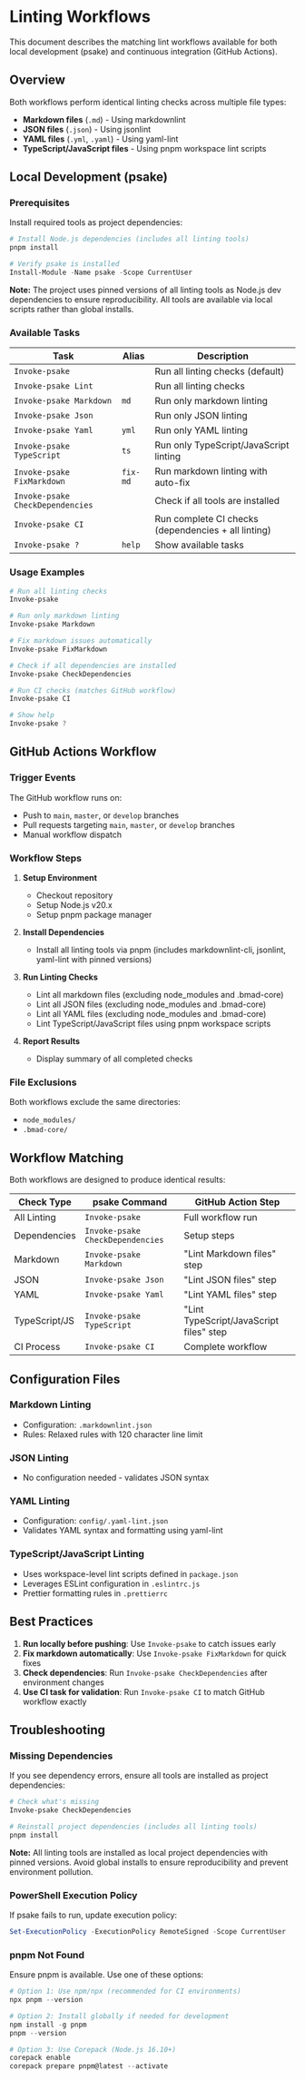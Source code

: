 # Linting Workflows

This document describes the matching lint workflows available for both local development (psake) and continuous integration (GitHub Actions).

## Overview

Both workflows perform identical linting checks across multiple file types:

- **Markdown files** (`.md`) - Using markdownlint
- **JSON files** (`.json`) - Using jsonlint  
- **YAML files** (`.yml`, `.yaml`) - Using yaml-lint
- **TypeScript/JavaScript files** - Using pnpm workspace lint scripts

## Local Development (psake)

### Prerequisites

Install required tools as project dependencies:

```powershell
# Install Node.js dependencies (includes all linting tools)
pnpm install

# Verify psake is installed
Install-Module -Name psake -Scope CurrentUser
```

**Note:** The project uses pinned versions of all linting tools as Node.js dev dependencies to ensure reproducibility. All tools are available via local scripts rather than global installs.

### Available Tasks

| Task | Alias | Description |
|------|-------|-------------|
| `Invoke-psake` | | Run all linting checks (default) |
| `Invoke-psake Lint` | | Run all linting checks |
| `Invoke-psake Markdown` | `md` | Run only markdown linting |
| `Invoke-psake Json` | | Run only JSON linting |
| `Invoke-psake Yaml` | `yml` | Run only YAML linting |
| `Invoke-psake TypeScript` | `ts` | Run only TypeScript/JavaScript linting |
| `Invoke-psake FixMarkdown` | `fix-md` | Run markdown linting with auto-fix |
| `Invoke-psake CheckDependencies` | | Check if all tools are installed |
| `Invoke-psake CI` | | Run complete CI checks (dependencies + all linting) |
| `Invoke-psake ?` | `help` | Show available tasks |

### Usage Examples

```powershell
# Run all linting checks
Invoke-psake

# Run only markdown linting
Invoke-psake Markdown

# Fix markdown issues automatically
Invoke-psake FixMarkdown

# Check if all dependencies are installed
Invoke-psake CheckDependencies

# Run CI checks (matches GitHub workflow)
Invoke-psake CI

# Show help
Invoke-psake ?
```

## GitHub Actions Workflow

### Trigger Events

The GitHub workflow runs on:

- Push to `main`, `master`, or `develop` branches
- Pull requests targeting `main`, `master`, or `develop` branches  
- Manual workflow dispatch

### Workflow Steps

1. **Setup Environment**
   - Checkout repository
   - Setup Node.js v20.x
   - Setup pnpm package manager

2. **Install Dependencies**
   - Install all linting tools via pnpm (includes markdownlint-cli, jsonlint, yaml-lint with pinned versions)

3. **Run Linting Checks**
   - Lint all markdown files (excluding node_modules and .bmad-core)
   - Lint all JSON files (excluding node_modules and .bmad-core)
   - Lint all YAML files (excluding node_modules and .bmad-core)
   - Lint TypeScript/JavaScript files using pnpm workspace scripts

4. **Report Results**
   - Display summary of all completed checks

### File Exclusions

Both workflows exclude the same directories:
- `node_modules/`
- `.bmad-core/`

## Workflow Matching

Both workflows are designed to produce identical results:

| Check Type | psake Command | GitHub Action Step |
|------------|---------------|-------------------|
| All Linting | `Invoke-psake` | Full workflow run |
| Dependencies | `Invoke-psake CheckDependencies` | Setup steps |
| Markdown | `Invoke-psake Markdown` | "Lint Markdown files" step |
| JSON | `Invoke-psake Json` | "Lint JSON files" step |
| YAML | `Invoke-psake Yaml` | "Lint YAML files" step |
| TypeScript/JS | `Invoke-psake TypeScript` | "Lint TypeScript/JavaScript files" step |
| CI Process | `Invoke-psake CI` | Complete workflow |

## Configuration Files

### Markdown Linting
- Configuration: `.markdownlint.json`
- Rules: Relaxed rules with 120 character line limit

### JSON Linting
- No configuration needed - validates JSON syntax

### YAML Linting
- Configuration: `config/.yaml-lint.json`
- Validates YAML syntax and formatting using yaml-lint

### TypeScript/JavaScript Linting
- Uses workspace-level lint scripts defined in `package.json`
- Leverages ESLint configuration in `.eslintrc.js`
- Prettier formatting rules in `.prettierrc`

## Best Practices

1. **Run locally before pushing**: Use `Invoke-psake` to catch issues early
2. **Fix markdown automatically**: Use `Invoke-psake FixMarkdown` for quick fixes
3. **Check dependencies**: Run `Invoke-psake CheckDependencies` after environment changes
4. **Use CI task for validation**: Run `Invoke-psake CI` to match GitHub workflow exactly

## Troubleshooting

### Missing Dependencies

If you see dependency errors, ensure all tools are installed as project dependencies:

```powershell
# Check what's missing
Invoke-psake CheckDependencies

# Reinstall project dependencies (includes all linting tools)
pnpm install
```

**Note:** All linting tools are installed as local project dependencies with pinned versions. Avoid global installs to ensure reproducibility and prevent environment pollution.

### PowerShell Execution Policy

If psake fails to run, update execution policy:

```powershell
Set-ExecutionPolicy -ExecutionPolicy RemoteSigned -Scope CurrentUser
```

### pnpm Not Found

Ensure pnpm is available. Use one of these options:

```powershell
# Option 1: Use npm/npx (recommended for CI environments)
npx pnpm --version

# Option 2: Install globally if needed for development
npm install -g pnpm
pnpm --version

# Option 3: Use Corepack (Node.js 16.10+)
corepack enable
corepack prepare pnpm@latest --activate
```
